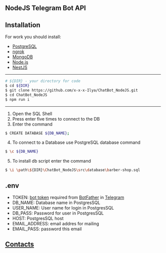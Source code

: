 ## NodeJS Telegram Bot API

## Installation

For work you should install:
- [PostgreSQL](https://www.postgresql.org/)
- [ngrok](https://ngrok.com/)
- [MongoDB](https://www.mongodb.com/)
- [Node.js](https://nodejs.org/en/)
- [NestJS](https://nestjs.com/)

------------
```bash
# ${DIR} - your directory for code
$ cd ${DIR}
$ git clone https://github.com/x-x-x-Ilya/ChatBot_NodeJS.git
$ cd ChatBot_NodeJS
$ npm run i
```
------------
1) Open the SQL Shell 
2) Press enter five times to connect to the DB 
3) Enter the command 
```bash
$ CREATE DATABASE ${DB_NAME};
```
4) To connect to a Database use PostgreSQL database command 
```bash
$ \c ${DB_NAME}
```
5) To install db script enter the command
```bash
$ \i \path\${DIR}\ChatBot_NodeJS\src\database\barber-shop.sql
```

## .env
- TOKEN: [bot token](https://core.telegram.org/bots#6-botfather) required from [BotFather](https://t.me/botfather) in [Telegram](https://telegram.org/)
- DB_NAME: Database name in PostgresSQL
- USER_NAME: User name for login in PostgresSQL
- DB_PASS: Password for user  in PostgresSQL
- HOST: PostgresSQL host
- EMAIL_ADDRESS: email addres for mailing
- EMAIL_PASS: password this email


## [Contacts](https://barber-shop-b2a01.web.app/)
